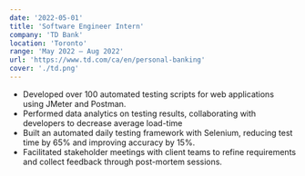 ```yaml
---
date: '2022-05-01'
title: 'Software Engineer Intern'
company: 'TD Bank'
location: 'Toronto'
range: 'May 2022 – Aug 2022'
url: 'https://www.td.com/ca/en/personal-banking'
cover: './td.png'
---
```


- Developed over 100 automated testing scripts for web applications using JMeter and Postman.
- Performed data analytics on testing results, collaborating with developers to decrease average load-time
- Built an automated daily testing framework with Selenium, reducing test time by 65% and improving accuracy by 15%.
- Facilitated stakeholder meetings with client teams to refine requirements and collect feedback through post-mortem sessions.
